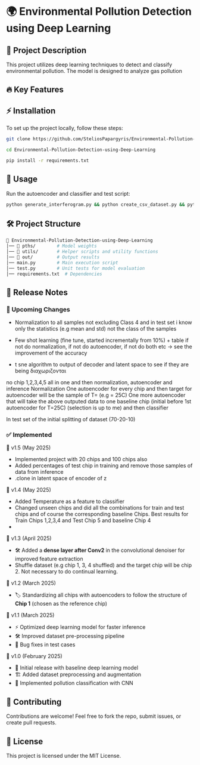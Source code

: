 # 🌍 Environmental Pollution Detection using Deep Learning
## 📌 Project Description
This project utilizes deep learning techniques to detect and classify environmental pollution. The model is designed to analyze gas pollution

## 🔥 Key Features


## ⚡ Installation
To set up the project locally, follow these steps:
```bash
git clone https://github.com/SteliosPapargyris/Environmental-Pollution-Detection-using-Deep-Learning.git
```
```bash
cd Environmental-Pollution-Detection-using-Deep-Learning
```
```bash
pip install -r requirements.txt
```

## 🚀 Usage

Run the autoencoder and classifier and test script:
```bash
python generate_interferogram.py && python create_csv_dataset.py && python normalize_chips.py && python train_autoencoder.py && python train_classifier.py
```

## 🛠 Project Structure
```bash
📂 Environmental-Pollution-Detection-using-Deep-Learning
│── 📂 pths/        # Model weights
│── 📂 utils/       # Helper scripts and utility functions
│── 📂 out/         # Output results
│── main.py        # Main execution script
│── test.py        # Unit tests for model evaluation
│── requirements.txt  # Dependencies
```

## 📢 Release Notes

### 🚀 Upcoming Changes

- Normalization to all samples not excluding Class 4 and in test set i know only the statistics (e.g mean and std) not the class of the samples

- Few shot learning (fine tune, started incrementally from 10%) + table if not do normalization, if not do autoencoder, if not do both etc -> see the improvement of the accuracy

- t sne algorithm to output of decoder and latent space to see if they are being διαχωριζονται

no chip 1,2,3,4,5 all in one and then normalization, autoencoder and inference
Normalization 
One autoencoder for every chip and then target for autoencoder will be the sample of T= (e.g = 25C) 
One more autoencoder that will take the above outputed data to one baseline chip (initial before 1st autoencoder for T=25C) (selection is up to me) 
and then classifier 

In test set of the initial splitting of dataset (70-20-10)

### ✅ Implemented

🔹 v1.5 (May 2025)
- Implemented project with 20 chips and 100 chips also
- Added percentages of test chip in training and remove those samples of data from inference
- .clone in latent space of encoder of z



🔹 v1.4 (May 2025)
- Added Temperature as a feature to classifier
- Changed unseen chips and did all the combinations for train and test chips and of course the corresponding baseline Chips. Best results for Train Chips 1,2,3,4 and Test Chip 5 and baseline Chip 4
- 
🔹 v1.3 (April 2025)
- 🛠 Added a **dense layer after Conv2** in the convolutional denoiser for improved feature extraction
- Shuffle dataset (e.g chip 1, 3, 4 shuffled) and the target chip will be chip 2. Not necessary to do continual learning.

🔹 v1.2 (March 2025)
- 🏷️ Standardizing all chips with autoencoders to follow the structure of **Chip 1** (chosen as the reference chip)

🔹 v1.1 (March 2025)
- ⚡ Optimized deep learning model for faster inference
- 🛠 Improved dataset pre-processing pipeline
- 🐞 Bug fixes in test cases

🔹 v1.0 (February 2025)
- 🚀 Initial release with baseline deep learning model
- 🏗️ Added dataset preprocessing and augmentation
- 🧠 Implemented pollution classification with CNN

## 🤝 Contributing
Contributions are welcome! Feel free to fork the repo, submit issues, or create pull requests.

## 📜 License
This project is licensed under the MIT License.

